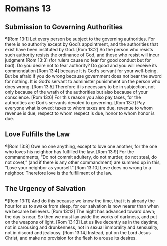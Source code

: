 # Romans 13

## Submission to Governing Authorities
¶[Rom 13:1] Let every person be subject to the governing authorities. For there is no authority except by God’s appointment, and the authorities that exist have been instituted by God.
[Rom 13:2] So the person who resists such authority resists the ordinance of God, and those who resist will incur judgment
[Rom 13:3] (for rulers cause no fear for good conduct but for bad). Do you desire not to fear authority? Do good and you will receive its commendation
[Rom 13:4] because it is God’s servant for your well-being. But be afraid if you do wrong because government does not bear the sword for nothing. It is God’s servant to administer punishment on the person who does wrong.
[Rom 13:5] Therefore it is necessary to be in subjection, not only because of the wrath of the authorities but also because of your conscience.
[Rom 13:6] For this reason you also pay taxes, for the authorities are God’s servants devoted to governing.
[Rom 13:7] Pay everyone what is owed: taxes to whom taxes are due, revenue to whom revenue is due, respect to whom respect is due, honor to whom honor is due.

## Love Fulfills the Law
¶[Rom 13:8] Owe no one anything, except to love one another, for the one who loves his neighbor has fulfilled the law.
[Rom 13:9] For the commandments, “Do not commit adultery, do not murder, do not steal, do not covet,” (and if there is any other commandment) are summed up in this, “Love your neighbor as yourself.”
[Rom 13:10] Love does no wrong to a neighbor. Therefore love is the fulfillment of the law.

## The Urgency of Salvation
¶[Rom 13:11] And do this because we know the time, that it is already the hour for us to awake from sleep, for our salvation is now nearer than when we became believers.
[Rom 13:12] The night has advanced toward dawn; the day is near. So then we must lay aside the works of darkness, and put on the weapons of light.
[Rom 13:13] Let us live decently as in the daytime, not in carousing and drunkenness, not in sexual immorality and sensuality, not in discord and jealousy.
[Rom 13:14] Instead, put on the Lord Jesus Christ, and make no provision for the flesh to arouse its desires.
